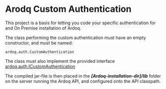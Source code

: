 # Arodq Custom Authentication

This project is a basis for letting you code your specific authentication for and On Premise installation of Ardoq.


The class performing the custom authentication must have an empty constructor, and must be named:
```
ardoq.auth.CustomAuthentication
```

The class must also implement the provided interface [ardoq.auth.ICustomAuthentication](src/main/java/ardoq/auth/ICustomAuthentication.java)

The compiled jar-file is then placed in the ***[Ardoq-installation-dir]/lib*** folder on the server running the Ardoq API, and configured onto the API classpath.
